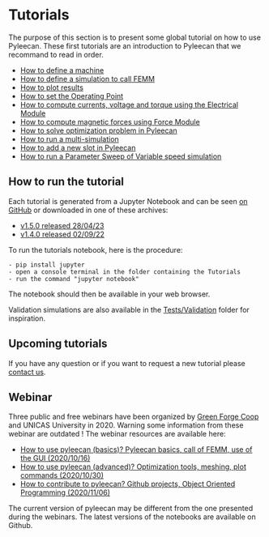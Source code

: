Tutorials
=========

The purpose of this section is to present some global tutorial on how to
use Pyleecan. These first tutorials are an introduction to Pyleecan that
we recommand to read in order.

* [How to define a machine](tuto_Machine.md)
* [How to define a simulation to call FEMM](tuto_Simulation_FEMM.md) 
* [How to plot results](tuto_Plots.md)
* [How to set the Operating Point](tuto_Operating_point.md)
* [How to compute currents, voltage and torque using the Electrical Module](tuto_Elec.md)
* [How to compute magnetic forces using Force Module](tuto_Force.md)
* [How to solve optimization problem in Pyleecan](tuto_Optimization.md) 
* [How to run a multi-simulation](tuto_multisimulation.md)
* [How to add a new slot in Pyleecan](tuto.add.slot.md)
* [How to run a Parameter Sweep of Variable speed simulation](tuto_MultiSim.md)

How to run the tutorial
-----------------------

Each tutorial is generated from a Jupyter Notebook and can be seen
[on GitHub](https://github.com/Eomys/pyleecan/tree/master/Tutorials) or downloaded in one of these archives:
- [v1.5.0 released 28/04/23](_static/Release/1_5_0/Tutorials.zip)
- [v1.4.0 released 02/09/22](_static/Release/1_4_0/Tutorials.zip)

To run the tutorials notebook, here is the procedure:

    - pip install jupyter
    - open a console terminal in the folder containing the Tutorials
    - run the command "jupyter notebook"

The notebook should then be available in your web browser.

Validation simulations are also available in the [Tests/Validation](https://github.com/Eomys/pyleecan/tree/master/Tests/Validation) folder
for inspiration.

Upcoming tutorials
------------------

If you have any question or if you want to request a new tutorial please
[contact us](contact.html).

Webinar
-------

Three public and free webinars have been organized by [Green Forge Coop](https://www.linkedin.com/company/greenforgecoop/about/) and UNICAS University in 2020. Warning some information from these webinar are outdated ! 
The webinar resources are available here:

-   [How to use pyleecan (basics)? Pyleecan basics, call of FEMM, use of the GUI (2020/10/16)](webinar_1.md)
-   [How to use pyleecan (advanced)? Optimization tools, meshing, plot commands (2020/10/30)](webinar_2.md)
-   [How to contribute to pyleecan? Github projects, Object Oriented Programming (2020/11/06)](webinar_3.md)

The current version of pyleecan may be different from the one presented during the webinars. The latest versions of the notebooks are available on Github.
